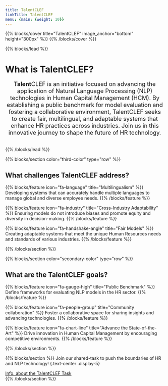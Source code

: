 ```yaml
---
title: TalentCLEF
linkTitle: TalentCLEF
menu: {main: {weight: 10}}
---
```


{{% blocks/cover title="TalentCLEF" image_anchor="bottom" height="300px" %}}
{{% /blocks/cover %}}


{{% blocks/lead %}}
# What is **Talent**CLEF?
<div style="text-align: center; font-size: 1.3em; padding-bottom: 20px">
<strong>Talent</strong>CLEF is an initiative focused on advancing the application of Natural Language Processing (NLP) technologies in Human Capital Management (HCM). By establishing a public benchmark for model evaluation and fostering a collaborative environment, TalentCLEF seeks to create fair, multilingual, and adaptable systems that enhance HR practices across industries. Join us in this innovative journey to shape the future of HR technology.
</div>


{{% /blocks/lead %}}

{{% blocks/section color="third-color" type="row" %}}

## What challenges **Talent**CLEF address?


{{% blocks/feature icon="fa-language" title="Multilingualism" %}}
Developing systems that can accurately handle multiple languages to manage global and diverse employee needs.
{{% /blocks/feature %}}


{{% blocks/feature icon="fa-industry" title="Cross-Industry Adaptability" %}}
Ensuring models do not introduce biases and promote equity and diversity in decision-making.
{{% /blocks/feature %}}


{{% blocks/feature icon="fa-handshake-angle" title="Fair Models" %}}
Creating adaptable systems that meet the unique Human Resources needs and standards of various industries.
{{% /blocks/feature %}}


{{% /blocks/section %}}


{{% blocks/section color="secondary-color" type="row" %}}
## What are the **Talent**CLEF goals?

{{% blocks/feature icon="fa-gauge-high" title="Public Benchmark" %}}
Define frameworks for evaluating NLP models in the HR sector.
{{% /blocks/feature %}}


{{% blocks/feature icon="fa-people-group" title="Community collaboration" %}}
Foster a collaborative space for sharing insights and advancing technologies.
{{% /blocks/feature %}}


{{% blocks/feature icon="fa-chart-line" title="Advance the State-of-the-Art" %}}
Drive innovation in Human Capital Management by encouraging competitive environments.
{{% /blocks/feature %}}


{{% /blocks/section %}}




{{% blocks/section  %}}
Join our shared-task to push the boundaries of HR and NLP technology!
{.text-center .display-5}
<div class="text-center my-5">
  <a class="btn btn-lg custom-btn-yellow me-3 mb-4" href='{{< relref "docs" >}}'>
    Info. about the TalentCLEF Task <i class="fas fa-trophy ms-2"></i>
  </a>
</div>
{{% /blocks/section %}}


